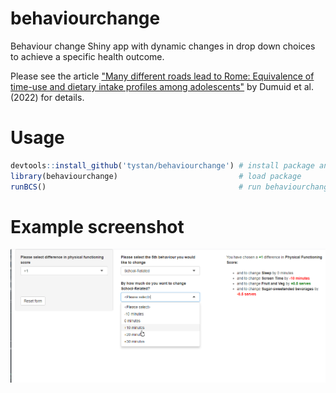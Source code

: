 # behaviourchange


Behaviour change Shiny app with dynamic changes in drop down choices to achieve a specific health outcome.

Please see the article ["Many different roads lead to Rome: Equivalence of time-use and dietary intake profiles among adolescents"](https://doi-link-tbc.com) by Dumuid et al. (2022) for details.


# Usage


```r
devtools::install_github('tystan/behaviourchange') # install package and dependencies
library(behaviourchange)                           # load package
runBCS()                                           # run behaviourchange shiny app
```

# Example screenshot

![](https://github.com/tystan/behaviourchange/blob/master/ui-screen.png)

